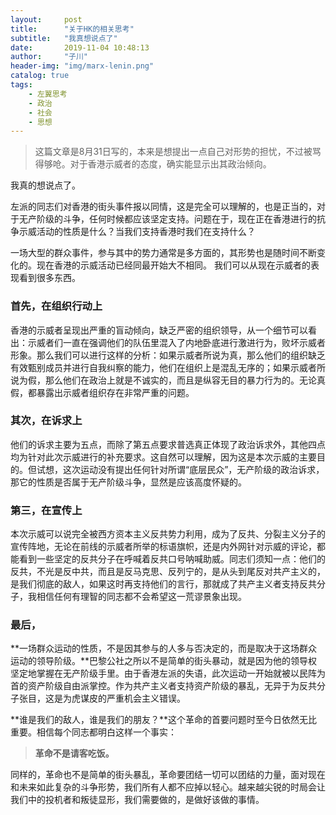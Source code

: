 ```yaml
---
layout:     post
title:      "关于HK的相关思考"
subtitle:   "我真想说点了"
date:       2019-11-04 10:48:13
author:     "子川"
header-img: "img/marx-lenin.png"
catalog: true
tags:
    - 左翼思考
    - 政治
    - 社会
    - 思想
---
```


>这篇文章是8月31日写的，本来是想提出一点自己对形势的担忧，不过被骂得够呛。对于香港示威者的态度，确实能显示出其政治倾向。

我真的想说点了。

左派的同志们对香港的街头事件报以同情，这是完全可以理解的，也是正当的，对于无产阶级的斗争，任何时候都应该坚定支持。问题在于，现在正在香港进行的抗争示威活动的性质是什么？当我们支持香港时我们在支持什么？

一场大型的群众事件，参与其中的势力通常是多方面的，其形势也是随时间不断变化的。现在香港的示威活动已经同最开始大不相同。
我们可以从现在示威者的表现看到很多东西。

### 首先，**在组织行动上** 

香港的示威者呈现出严重的盲动倾向，缺乏严密的组织领导，从一个细节可以看出：示威者们一直在强调他们的队伍里混入了内地卧底进行激进行为，败坏示威者形象。那么我们可以进行这样的分析：如果示威者所说为真，那么他们的组织缺乏有效甄别成员并进行自我纠察的能力，他们在组织上是混乱无序的；如果示威者所说为假，那么他们在政治上就是不诚实的，而且是纵容无目的暴力行为的。无论真假，都暴露出示威者组织存在非常严重的问题。

### 其次，**在诉求上** 

他们的诉求主要为五点，而除了第五点要求普选真正体现了政治诉求外，其他四点均为针对此次示威进行的补充要求。这自然可以理解，因为这是本次示威的主要目的。但试想，这次运动没有提出任何针对所谓“底层民众”，无产阶级的政治诉求，那它的性质是否属于无产阶级斗争，显然是应该高度怀疑的。

### 第三，**在宣传上**

本次示威可以说完全被西方资本主义反共势力利用，成为了反共、分裂主义分子的宣传阵地，无论在前线的示威者所举的标语旗帜，还是内外网针对示威的评论，都能看到一些坚定的反共分子在呼喊着反共口号呐喊助威。同志们须知一点：他们的反共，不光是反中共，而且是反马克思、反列宁的，是从头到尾反对共产主义的，是我们彻底的敌人，如果这时再支持他们的言行，那就成了共产主义者支持反共分子，我相信任何有理智的同志都不会希望这一荒谬景象出现。

### **最后**，

**一场群众运动的性质，不是因其参与的人多与否决定的，而是取决于这场群众运动的领导阶级。**巴黎公社之所以不是简单的街头暴动，就是因为他的领导权坚定地掌握在无产阶级手里。由于香港左派的失语，此次运动一开始就被以民阵为首的资产阶级自由派掌控。作为共产主义者支持资产阶级的暴乱，无异于为反共分子张目，这是为虎谋皮的严重机会主义错误。

**谁是我们的敌人，谁是我们的朋友？**这个革命的首要问题时至今日依然无比重要。相信每个同志都明白这样一个事实：

>**革命不是请客吃饭。**

同样的，革命也不是简单的街头暴乱，革命要团结一切可以团结的力量，面对现在和未来如此复杂的斗争形势，我们所有人都不应掉以轻心。越来越尖锐的时局会让我们中的投机者和叛徒显形，我们需要做的，是做好该做的事情。 